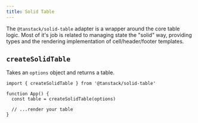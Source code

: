 ```yaml
---
title: Solid Table
---
```


The `@tanstack/solid-table` adapter is a wrapper around the core table logic. Most of it's job is related to managing state the "solid" way, providing types and the rendering implementation of cell/header/footer templates.

## `createSolidTable`

Takes an `options` object and returns a table.

```tsx
import { createSolidTable } from '@tanstack/solid-table'

function App() {
  const table = createSolidTable(options)

  // ...render your table
}
```
